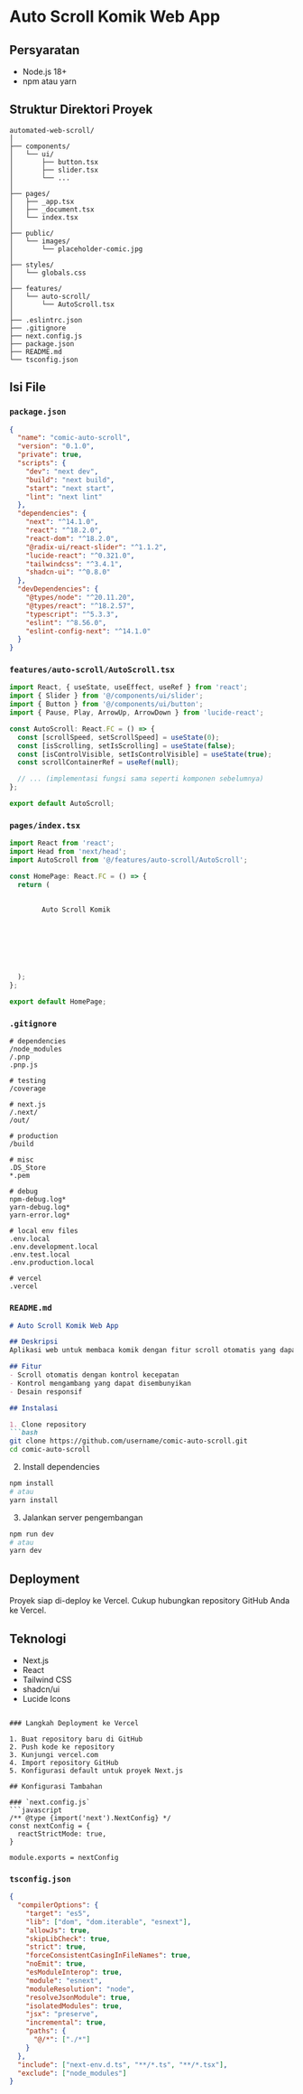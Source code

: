 # Auto Scroll Komik Web App

## Persyaratan
- Node.js 18+ 
- npm atau yarn

## Struktur Direktori Proyek
```
automated-web-scroll/
│
├── components/
│   └── ui/
│       ├── button.tsx
│       ├── slider.tsx
│       └── ...
│
├── pages/
│   ├── _app.tsx
│   ├── _document.tsx
│   └── index.tsx
│
├── public/
│   └── images/
│       └── placeholder-comic.jpg
│
├── styles/
│   └── globals.css
│
├── features/
│   └── auto-scroll/
│       └── AutoScroll.tsx
│
├── .eslintrc.json
├── .gitignore
├── next.config.js
├── package.json
├── README.md
└── tsconfig.json
```

## Isi File

### `package.json`
```json
{
  "name": "comic-auto-scroll",
  "version": "0.1.0",
  "private": true,
  "scripts": {
    "dev": "next dev",
    "build": "next build",
    "start": "next start",
    "lint": "next lint"
  },
  "dependencies": {
    "next": "^14.1.0",
    "react": "^18.2.0",
    "react-dom": "^18.2.0",
    "@radix-ui/react-slider": "^1.1.2",
    "lucide-react": "^0.321.0",
    "tailwindcss": "^3.4.1",
    "shadcn-ui": "^0.8.0"
  },
  "devDependencies": {
    "@types/node": "^20.11.20",
    "@types/react": "^18.2.57",
    "typescript": "^5.3.3",
    "eslint": "^8.56.0",
    "eslint-config-next": "^14.1.0"
  }
}
```

### `features/auto-scroll/AutoScroll.tsx`
```typescript
import React, { useState, useEffect, useRef } from 'react';
import { Slider } from '@/components/ui/slider';
import { Button } from '@/components/ui/button';
import { Pause, Play, ArrowUp, ArrowDown } from 'lucide-react';

const AutoScroll: React.FC = () => {
  const [scrollSpeed, setScrollSpeed] = useState(0);
  const [isScrolling, setIsScrolling] = useState(false);
  const [isControlVisible, setIsControlVisible] = useState(true);
  const scrollContainerRef = useRef(null);

  // ... (implementasi fungsi sama seperti komponen sebelumnya)
};

export default AutoScroll;
```

### `pages/index.tsx`
```typescript
import React from 'react';
import Head from 'next/head';
import AutoScroll from '@/features/auto-scroll/AutoScroll';

const HomePage: React.FC = () => {
  return (
    
      
        Auto Scroll Komik
        
        
      
      
        
      
    
  );
};

export default HomePage;
```

### `.gitignore`
```
# dependencies
/node_modules
/.pnp
.pnp.js

# testing
/coverage

# next.js
/.next/
/out/

# production
/build

# misc
.DS_Store
*.pem

# debug
npm-debug.log*
yarn-debug.log*
yarn-error.log*

# local env files
.env.local
.env.development.local
.env.test.local
.env.production.local

# vercel
.vercel
```

### `README.md`
```markdown
# Auto Scroll Komik Web App

## Deskripsi
Aplikasi web untuk membaca komik dengan fitur scroll otomatis yang dapat disesuaikan.

## Fitur
- Scroll otomatis dengan kontrol kecepatan
- Kontrol mengambang yang dapat disembunyikan
- Desain responsif

## Instalasi

1. Clone repository
```bash
git clone https://github.com/username/comic-auto-scroll.git
cd comic-auto-scroll
```

2. Install dependencies
```bash
npm install
# atau
yarn install
```

3. Jalankan server pengembangan
```bash
npm run dev
# atau
yarn dev
```

## Deployment
Proyek siap di-deploy ke Vercel. Cukup hubungkan repository GitHub Anda ke Vercel.

## Teknologi
- Next.js
- React
- Tailwind CSS
- shadcn/ui
- Lucide Icons
```

### Langkah Deployment ke Vercel

1. Buat repository baru di GitHub
2. Push kode ke repository
3. Kunjungi vercel.com
4. Import repository GitHub
5. Konfigurasi default untuk proyek Next.js

## Konfigurasi Tambahan

### `next.config.js`
```javascript
/** @type {import('next').NextConfig} */
const nextConfig = {
  reactStrictMode: true,
}

module.exports = nextConfig
```

### `tsconfig.json`
```json
{
  "compilerOptions": {
    "target": "es5",
    "lib": ["dom", "dom.iterable", "esnext"],
    "allowJs": true,
    "skipLibCheck": true,
    "strict": true,
    "forceConsistentCasingInFileNames": true,
    "noEmit": true,
    "esModuleInterop": true,
    "module": "esnext",
    "moduleResolution": "node",
    "resolveJsonModule": true,
    "isolatedModules": true,
    "jsx": "preserve",
    "incremental": true,
    "paths": {
      "@/*": ["./*"]
    }
  },
  "include": ["next-env.d.ts", "**/*.ts", "**/*.tsx"],
  "exclude": ["node_modules"]
}
```